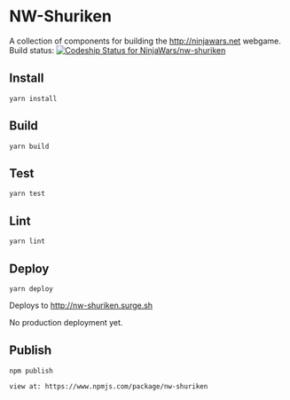 # NW-Shuriken

A collection of components for building the http://ninjawars.net webgame.
Build status: [![Codeship Status for NinjaWars/nw-shuriken](https://app.codeship.com/projects/f35d7e90-53f8-0137-2284-2234f27e740c/status?branch=master)](https://app.codeship.com/projects/340928)

## Install

    yarn install

## Build

    yarn build

## Test

    yarn test

## Lint

    yarn lint

## Deploy

    yarn deploy 

Deploys to http://nw-shuriken.surge.sh

No production deployment yet.

## Publish

    npm publish

    view at: https://www.npmjs.com/package/nw-shuriken

